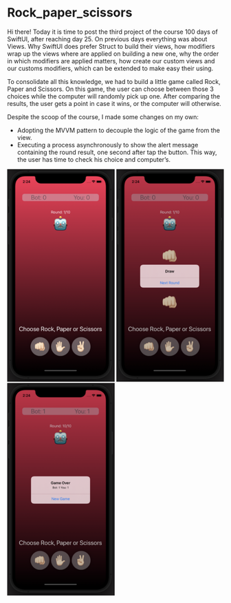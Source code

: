 # Rock_paper_scissors

Hi there! Today it is time to post the third project of the course 100 days of SwiftUI, after reaching day 25. On previous days everything was about Views.  Why SwiftUI does prefer Struct to build their views, how modifiers wrap up the views where are applied on building a new one, why the order in which modifiers are applied matters, how create our custom views and our customs modifiers, which can be extended to make easy their using.

To consolidate all this knowledge, we had to build a little game called Rock, Paper and Scissors. On this game, the user can choose between those 3 choices while the computer will randomly pick up one. After comparing the results, the user gets a point in case it wins, or the computer will otherwise.

Despite the scoop of the course, I made some changes on my own:
-	Adopting the MVVM pattern to decouple the logic of the game from the view.
-	Executing a process asynchronously to show the alert message containing the round result, one second after tap the button. This way, the user has time to check his choice and computer’s.

<img src="main_screen.png" width="250">
<img src="round_screen.png" width="250">
<img src="game_over_screen.png" width="250">
